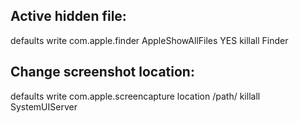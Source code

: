 
Active hidden file:
-------------------

defaults write com.apple.finder AppleShowAllFiles YES
killall Finder


Change screenshot location:
---------------------------

defaults write com.apple.screencapture location /path/
killall SystemUIServer
